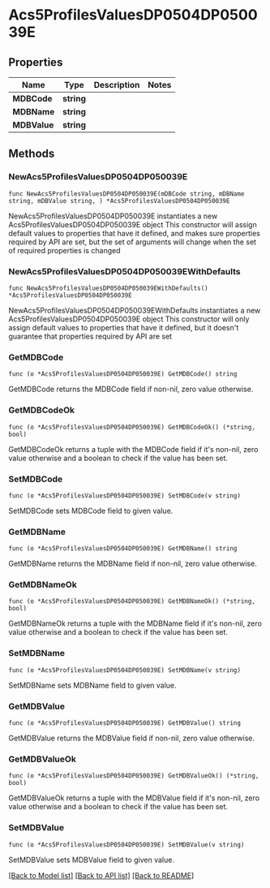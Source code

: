 # Acs5ProfilesValuesDP0504DP050039E

## Properties

Name | Type | Description | Notes
------------ | ------------- | ------------- | -------------
**MDBCode** | **string** |  | 
**MDBName** | **string** |  | 
**MDBValue** | **string** |  | 

## Methods

### NewAcs5ProfilesValuesDP0504DP050039E

`func NewAcs5ProfilesValuesDP0504DP050039E(mDBCode string, mDBName string, mDBValue string, ) *Acs5ProfilesValuesDP0504DP050039E`

NewAcs5ProfilesValuesDP0504DP050039E instantiates a new Acs5ProfilesValuesDP0504DP050039E object
This constructor will assign default values to properties that have it defined,
and makes sure properties required by API are set, but the set of arguments
will change when the set of required properties is changed

### NewAcs5ProfilesValuesDP0504DP050039EWithDefaults

`func NewAcs5ProfilesValuesDP0504DP050039EWithDefaults() *Acs5ProfilesValuesDP0504DP050039E`

NewAcs5ProfilesValuesDP0504DP050039EWithDefaults instantiates a new Acs5ProfilesValuesDP0504DP050039E object
This constructor will only assign default values to properties that have it defined,
but it doesn't guarantee that properties required by API are set

### GetMDBCode

`func (o *Acs5ProfilesValuesDP0504DP050039E) GetMDBCode() string`

GetMDBCode returns the MDBCode field if non-nil, zero value otherwise.

### GetMDBCodeOk

`func (o *Acs5ProfilesValuesDP0504DP050039E) GetMDBCodeOk() (*string, bool)`

GetMDBCodeOk returns a tuple with the MDBCode field if it's non-nil, zero value otherwise
and a boolean to check if the value has been set.

### SetMDBCode

`func (o *Acs5ProfilesValuesDP0504DP050039E) SetMDBCode(v string)`

SetMDBCode sets MDBCode field to given value.


### GetMDBName

`func (o *Acs5ProfilesValuesDP0504DP050039E) GetMDBName() string`

GetMDBName returns the MDBName field if non-nil, zero value otherwise.

### GetMDBNameOk

`func (o *Acs5ProfilesValuesDP0504DP050039E) GetMDBNameOk() (*string, bool)`

GetMDBNameOk returns a tuple with the MDBName field if it's non-nil, zero value otherwise
and a boolean to check if the value has been set.

### SetMDBName

`func (o *Acs5ProfilesValuesDP0504DP050039E) SetMDBName(v string)`

SetMDBName sets MDBName field to given value.


### GetMDBValue

`func (o *Acs5ProfilesValuesDP0504DP050039E) GetMDBValue() string`

GetMDBValue returns the MDBValue field if non-nil, zero value otherwise.

### GetMDBValueOk

`func (o *Acs5ProfilesValuesDP0504DP050039E) GetMDBValueOk() (*string, bool)`

GetMDBValueOk returns a tuple with the MDBValue field if it's non-nil, zero value otherwise
and a boolean to check if the value has been set.

### SetMDBValue

`func (o *Acs5ProfilesValuesDP0504DP050039E) SetMDBValue(v string)`

SetMDBValue sets MDBValue field to given value.



[[Back to Model list]](../README.md#documentation-for-models) [[Back to API list]](../README.md#documentation-for-api-endpoints) [[Back to README]](../README.md)


